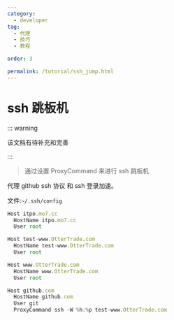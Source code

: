```yaml
---
category:
  - developer
tag:
  - 代理
  - 技巧
  - 教程

order: 3

permalink: /tutorial/ssh_jump.html
---
```


# ssh 跳板机

::: warning

该文档有待补充和完善

:::

> 通过设置 ProxyCommand 来进行 ssh 跳板机

代理 github ssh 协议 和 ssh 登录加速。

文件:`~/.ssh/config`

```js
Host itpo.mo7.cc
  HostName itpo.mo7.cc
  User root

Host test-www.OtterTrade.com
  HostName test-www.OtterTrade.com
  User root

Host www.OtterTrade.com
  HostName www.OtterTrade.com
  User root

Host github.com
  HostName github.com
  User git
  ProxyCommand ssh -W %h:%p test-www.OtterTrade.com

```

